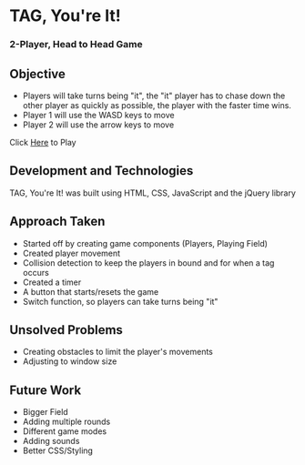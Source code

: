 # TAG, You're It!
### 2-Player, Head to Head Game
## Objective
- Players will take turns being "it", the "it" player has to chase down the other player as quickly as possible, the player with the faster time wins. 
- Player 1 will use the WASD keys to move
- Player 2 will use the arrow keys to move

Click [Here](https://haroldseo.github.io/tag-game-project/) to Play

## Development and Technologies
TAG, You're It! was built using HTML, CSS, JavaScript and the jQuery library

## Approach Taken
- Started off by creating game components (Players, Playing Field) 
- Created player movement
- Collision detection to keep the players in bound and for when a tag occurs 
- Created a timer
- A button that starts/resets the game
- Switch function, so players can take turns being "it"

## Unsolved Problems
- Creating obstacles to limit the player's movements
- Adjusting to window size

## Future Work
- Bigger Field
- Adding multiple rounds
- Different game modes
- Adding sounds
- Better CSS/Styling
